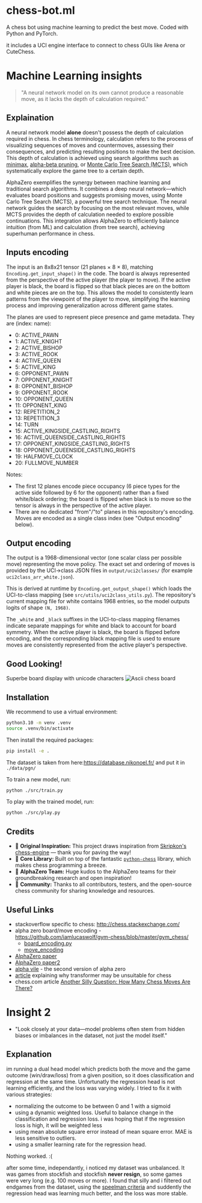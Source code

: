 # chess-bot.ml


A chess bot using machine learning to predict the best move.
Coded with Python and PyTorch.

it includes a UCI engine interface to connect to chess GUIs like Arena or CuteChess.

# Machine Learning insights

> "A neural network model on its own cannot produce a reasonable move, as it lacks the depth of calculation required."

## Explaination
A neural network model **alone** doesn't possess the depth of calculation required in chess. In chess terminology, calculation refers to the process of visualizing sequences of moves and countermoves, assessing their consequences, and predicting resulting positions to make the best decision. This depth of calculation is achieved using search algorithms such as [minimax](https://en.wikipedia.org/wiki/Minimax), [alpha-beta pruning](https://en.wikipedia.org/wiki/Alpha%E2%80%93beta_pruning), or [Monte Carlo Tree Search (MCTS)](https://en.wikipedia.org/wiki/Monte_Carlo_tree_search), which systematically explore the game tree to a certain depth. 

AlphaZero exemplifies the synergy between machine learning and traditional search algorithms. It combines a deep neural network—which evaluates board positions and suggests promising moves, using Monte Carlo Tree Search (MCTS), a powerful tree search technique. The neural network guides the search by focusing on the most relevant moves, while MCTS provides the depth of calculation needed to explore possible continuations. This integration allows AlphaZero to efficiently balance intuition (from ML) and calculation (from tree search), achieving superhuman performance in chess.

## Inputs encoding
The input is an 8x8x21 tensor (21 planes × 8 × 8), matching `Encoding.get_input_shape()` in the code.
The board is always represented from the perspective of the active player (the player to move). If the active player is black, the board is flipped so that black pieces are on the bottom and white pieces are on the top. This allows the model to consistently learn patterns from the viewpoint of the player to move, simplifying the learning process and improving generalization across different game states.

The planes are used to represent piece presence and game metadata. They are (index: name):

- 0: ACTIVE_PAWN
- 1: ACTIVE_KNIGHT
- 2: ACTIVE_BISHOP
- 3: ACTIVE_ROOK
- 4: ACTIVE_QUEEN
- 5: ACTIVE_KING
- 6: OPPONENT_PAWN
- 7: OPPONENT_KNIGHT
- 8: OPPONENT_BISHOP
- 9: OPPONENT_ROOK
- 10: OPPONENT_QUEEN
- 11: OPPONENT_KING
- 12: REPETITION_2
- 13: REPETITION_3
- 14: TURN
- 15: ACTIVE_KINGSIDE_CASTLING_RIGHTS
- 16: ACTIVE_QUEENSIDE_CASTLING_RIGHTS
- 17: OPPONENT_KINGSIDE_CASTLING_RIGHTS
- 18: OPPONENT_QUEENSIDE_CASTLING_RIGHTS
- 19: HALFMOVE_CLOCK
- 20: FULLMOVE_NUMBER

Notes:
- The first 12 planes encode piece occupancy (6 piece types for the active side followed by 6 for the opponent) rather than a fixed white/black ordering; the board is flipped when black is to move so the tensor is always in the perspective of the active player.
- There are no dedicated "from"/"to" planes in this repository's encoding. Moves are encoded as a single class index (see "Output encoding" below).

## Output encoding
The output is a 1968-dimensional vector (one scalar class per possible move) representing the move policy. The exact set and ordering of moves is provided by the UCI→class JSON files in `output/uci2classes/` (for example `uci2class_arr_white.json`).

This is derived at runtime by `Encoding.get_output_shape()` which loads the UCI-to-class mapping (see `src/utils/uci2class_utils.py`). The repository's current mapping file for white contains 1968 entries, so the model outputs logits of shape `(N, 1968)`.

The `_white` and `_black` suffixes in the UCI-to-class mapping filenames indicate separate mappings for white and black to account for board symmetry. When the active player is black, the board is flipped before encoding, and the corresponding black mapping file is used to ensure moves are consistently represented from the active player's perspective.

## Good Looking!

Superbe board display with unicode characters
![Ascii chess board](https://github.com/user-attachments/assets/3df3d359-f05f-4cac-8f9a-fcbf9489c985)

## Installation

We recommend to use a virtual environment:

```bash
python3.10 -m venv .venv
source .venv/bin/activate
```

Then install the required packages:

```bash
pip install -e .
```

The dataset is taken from here:https://database.nikonoel.fr/ and put it in `./data/pgn/`

To train a new model, run:

```bash
python ./src/train.py
```

To play with the trained model, run:

```bash
python ./src/play.py
```

## Credits
- 🎯 **Original Inspiration:** This project draws inspiration from [Skripkon's chess-engine](https://github.com/Skripkon/chess-engine.git) — thank you for paving the way!
- 🐍 **Core Library:** Built on top of the fantastic [`python-chess`](https://python-chess.readthedocs.io/en/latest/) library, which makes chess programming a breeze.
- 🤖 **AlphaZero Team:** Huge kudos to the AlphaZero teams for their groundbreaking research and open inspiration!
- 🙏 **Community:** Thanks to all contributors, testers, and the open-source chess community for sharing knowledge and resources.


## Useful Links
- stackoverflow specific to chess: http://chess.stackexchange.com/
- alpha zero board/move encoding - https://github.com/iamlucaswolf/gym-chess/blob/master/gym_chess/
  - [board_encoding.py](https://github.com/iamlucaswolf/gym-chess/blob/master/gym_chess/alphazero/board_encoding.py)
  - [move_encoding](https://github.com/iamlucaswolf/gym-chess/tree/master/gym_chess/alphazero/move_encoding)
- [AlphaZero paper](https://arxiv.org/abs/1712.01815)
- [AlphaZero paper2](https://arxiv.org/abs/2304.14918)
- [alpha vile](https://www.informatik.tu-darmstadt.de/fb20/aktuelles_fb20/fb20_news/news_fb20_details_308928.en.jsp) - the second version of alpha zero
- [article](https://ar5iv.labs.arxiv.org/html/2304.14918) explaining why transformer may be unsuitable for chess
- chess.com article [Another Silly Question: How Many Chess Moves Are There?](https://www.chess.com/blog/the_real_greco/another-silly-question-how-many-chess-moves-are-there)

# Insight 2

- "Look closely at your data—model problems often stem from hidden biases or imbalances in the dataset, not just the model itself."

## Explanation
im running a dual head model which predicts both the move and the game outcome (win/draw/loss) from a given position, so it does classification and regression
at the same time. Unfortunatly the regression head is not learning efficiently, and the loss was varying widely.
I tried to fix it with various strategies:
- normalizing the outcome to be between 0 and 1 with a sigmoid
- using a dynamic weighted loss. Useful to balance change in the classification and regression loss. i was hoping that if the regression loss is 
  high, it will be weighted less
- using mean absolute square error instead of mean square error. MAE is less sensitive to outliers.
- using a smaller learning rate for the regression head.

Nothing worked. :(

after some time, independantly, i noticed my dataset was unbalanced. It was games from stockfish and stockfish **never resign**, so some games were very long 
(e.g. 100 moves or more). I found that silly and i filtered out endgames from the dataset, using the [speelman criteria](https://www.chess.com/blog/introuble2/the-value-of-the-active-king)
and suddently the regression head was learning much better, and the loss was more stable.